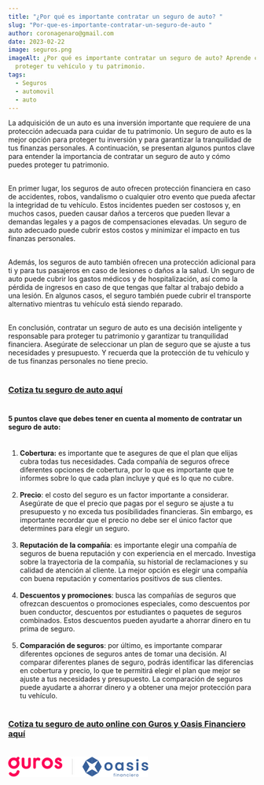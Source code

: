 ```yaml
---
title: "¿Por qué es importante contratar un seguro de auto? "
slug: "Por-que-es-importante-contratar-un-seguro-de-auto "
author: coronagenaro@gmail.com
date: 2023-02-22
image: seguros.png
imageAlt: ¿Por qué es importante contratar un seguro de auto? Aprende cómo
  proteger tu vehículo y tu patrimonio.
tags:
  - Seguros
  - automovil
  - auto
---
```

La adquisición de un auto es una inversión importante que requiere de una protección adecuada para cuidar de tu patrimonio. Un seguro de auto es la mejor opción para proteger tu inversión y para garantizar la tranquilidad de tus finanzas personales. A continuación, se presentan algunos puntos clave para entender la importancia de contratar un seguro de auto y cómo puedes proteger tu patrimonio.<br/><br/>

En primer lugar, los seguros de auto ofrecen protección financiera en caso de accidentes, robos, vandalismo o cualquier otro evento que pueda afectar la integridad de tu vehículo. Estos incidentes pueden ser costosos y, en muchos casos, pueden causar daños a terceros que pueden llevar a demandas legales y a pagos de compensaciones elevadas. Un seguro de auto adecuado puede cubrir estos costos y minimizar el impacto en tus finanzas personales.<br/><br/>

Además, los seguros de auto también ofrecen una protección adicional para ti y para tus pasajeros en caso de lesiones o daños a la salud. Un seguro de auto puede cubrir los gastos médicos y de hospitalización, así como la pérdida de ingresos en caso de que tengas que faltar al trabajo debido a una lesión. En algunos casos, el seguro también puede cubrir el transporte alternativo mientras tu vehículo está siendo reparado.<br/><br/>

En conclusión, contratar un seguro de auto es una decisión inteligente y responsable para proteger tu patrimonio y garantizar tu tranquilidad financiera. Asegúrate de seleccionar un plan de seguro que se ajuste a tus necesidades y presupuesto. Y recuerda que la protección de tu vehículo y de tus finanzas personales no tiene precio.<br/><br/>

### **[C﻿otiza tu seguro de auto aquí](https://www.guros.com/?PROMOCODE=OASISFINANCIERO)**<br/><br/>

#### **5 puntos clave que debes tener en cuenta al momento de contratar un seguro de auto:**<br/><br/>

1. **Cobertura:** es importante que te asegures de que el plan que elijas cubra todas tus necesidades. Cada compañía de seguros ofrece diferentes opciones de cobertura, por lo que es importante que te informes sobre lo que cada plan incluye y qué es lo que no cubre.<br/><br/>
2. **Precio**: el costo del seguro es un factor importante a considerar. Asegúrate de que el precio que pagas por el seguro se ajuste a tu presupuesto y no exceda tus posibilidades financieras. Sin embargo, es importante recordar que el precio no debe ser el único factor que determines para elegir un seguro.<br/><br/>
3. **Reputación de la compañía**: es importante elegir una compañía de seguros de buena reputación y con experiencia en el mercado. Investiga sobre la trayectoria de la compañía, su historial de reclamaciones y su calidad de atención al cliente. La mejor opción es elegir una compañía con buena reputación y comentarios positivos de sus clientes.<br/><br/>
4. **Descuentos y promociones**: busca las compañías de seguros que ofrezcan descuentos o promociones especiales, como descuentos por buen conductor, descuentos por estudiantes o paquetes de seguros combinados. Estos descuentos pueden ayudarte a ahorrar dinero en tu prima de seguro.<br/><br/>
5. **Comparación de seguros**: por último, es importante comparar diferentes opciones de seguros antes de tomar una decisión. Al comparar diferentes planes de seguro, podrás identificar las diferencias en cobertura y precio, lo que te permitirá elegir el plan que mejor se ajuste a tus necesidades y presupuesto. La comparación de seguros puede ayudarte a ahorrar dinero y a obtener una mejor protección para tu vehículo.<br/><br/>

### [C﻿otiza tu seguro de auto online con Guros y Oasis Financiero aquí](https://www.guros.com/?PROMOCODE=OASISFINANCIERO)<br/><br/>

![](guros-oasis-1.png)
